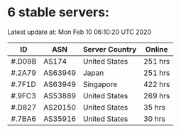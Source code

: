 # 6 stable servers:

Latest update at: Mon Feb 10 06:10:20 UTC 2020

| ID | ASN | Server Country | Online |
| -- | --- | -------------- | ------ |
| #.D09B | AS174 | United States | 251 hrs |
| #.2A79 | AS63949 | Japan | 251 hrs |
| #.7F1D | AS63949 | Singapore | 422 hrs |
| #.9FC3 | AS53889 | United States | 269 hrs |
| #.D827 | AS20150 | United States | 35 hrs |
| #.7BA6 | AS35916 | United States | 30 hrs |

